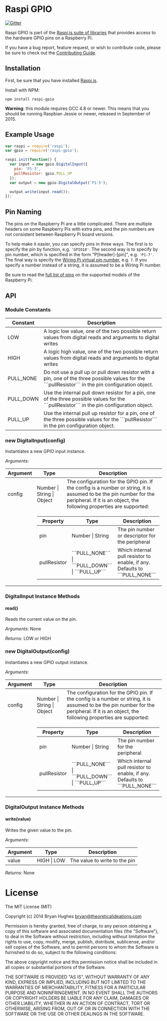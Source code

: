 Raspi GPIO
==========

[![Gitter](https://badges.gitter.im/Join%20Chat.svg)](https://gitter.im/nebrius/raspi-io?utm_source=badge&utm_medium=badge&utm_campaign=pr-badge&utm_content=badge)

Raspi GPIO is part of the [Raspi.js suite of libraries](https://github.com/nebrius/raspi) that provides access to the hardware GPIO pins on a Raspberry Pi.

If you have a bug report, feature request, or wish to contribute code, please be sure to check out the [Contributing Guide](blob/master/CONTRIBUTING.md).

## Installation

First, be sure that you have installed [Raspi.js](https://github.com/nebrius/raspi).

Install with NPM:

```Shell
npm install raspi-gpio
```

**Warning**: this module requires GCC 4.8 or newer. This means that you should be running Raspbian Jessie or newer, released in September of 2015.

## Example Usage

```JavaScript
var raspi = require('raspi');
var gpio = require('raspi-gpio');

raspi.init(function() {
  var input = new gpio.DigitalInput({
    pin: 'P1-3',
    pullResistor: gpio.PULL_UP
  });
  var output = new gpio.DigitalOutput('P1-5');

  output.write(input.read());
});
```

## Pin Naming

The pins on the Raspberry Pi are a little complicated. There are multiple headers on some Raspberry Pis with extra pins, and the pin numbers are not consistent between Raspberry Pi board versions.

To help make it easier, you can specify pins in three ways. The first is to specify the pin by function, e.g. ```'GPIO18'```. The second way is to specify by pin number, which is specified in the form "P[header]-[pin]", e.g. ```'P1-7'```. The final way is specify the [Wiring Pi virtual pin number](http://wiringpi.com/pins/), e.g. ```7```. If you specify a number instead of a string, it is assumed to be a Wiring Pi number.

Be sure to read the [full list of pins](https://github.com/nebrius/raspi-io/wiki/Pin-Information) on the supported models of the Raspberry Pi.

## API

### Module Constants

<table>
  <thead>
    <tr>
      <th>Constant</th>
      <th>Description</th>
    </tr>
  </thead>
  <tr>
    <td>LOW</td>
    <td>A logic low value, one of the two possible return values from digital reads and arguments to digital writes</td>
  </tr>
  <tr>
    <td>HIGH</td>
    <td>A logic high value, one of the two possible return values from digital reads and arguments to digital writes</td>
  </tr>
  <tr>
    <td>PULL_NONE</td>
    <td>Do not use a pull up or pull down resistor with a pin, one of the three possible values for the ```pullResistor``` in the pin configuration object.</td>
  </tr>
  <tr>
    <td>PULL_DOWN</td>
    <td>Use the internal pull down resistor for a pin, one of the three possible values for the ```pullResistor``` in the pin configuration object.</td>
  </tr>
  <tr>
    <td>PULL_UP</td>
    <td>Use the internal pull up resistor for a pin, one of the three possible values for the ```pullResistor``` in the pin configuration object.</td>
  </tr>
</table>

### new DigitalInput(config)

Instantiates a new GPIO input instance.

_Arguments_:

<table>
  <thead>
    <tr>
      <th>Argument</th>
      <th>Type</th>
      <th>Description</th>
    </tr>
  </thead>
  <tr>
    <td>config</td>
    <td>Number | String | Object</td>
    <td>The configuration for the GPIO pin. If the config is a number or string, it is assumed to be the pin number for the peripheral. If it is an object, the following properties are supported:</td>
  </tr>
  <tr>
    <td></td>
    <td colspan="2">
      <table>
        <thead>
          <tr>
            <th>Property</th>
            <th>Type</th>
            <th>Description</th>
          </tr>
        </thead>
        <tr>
          <td>pin</td>
          <td>Number | String</td>
          <td>The pin number or descriptor for the peripheral</td>
        </tr>
        <tr>
          <td>pullResistor</td>
          <td>```PULL_NONE``` | ```PULL_DOWN``` | ```PULL_UP```</td>
          <td>Which internal pull resistor to enable, if any. Defaults to ```PULL_NONE```</td>
        </tr>
      </table>
    </td>
  </tr>
</table>

### DigitalInput Instance Methods

#### read()

Reads the current value on the pin.

_Arguments_: None

_Returns_: LOW or HIGH

### new DigitalOutput(config)

Instantiates a new GPIO output instance.

_Arguments_:

<table>
  <thead>
    <tr>
      <th>Argument</th>
      <th>Type</th>
      <th>Description</th>
    </tr>
  </thead>
  <tr>
    <td>config</td>
    <td>Number | String | Object</td>
    <td>The configuration for the GPIO pin. If the config is a number or string, it is assumed to be the pin number for the peripheral. If it is an object, the following properties are supported:</td>
  </tr>
  <tr>
    <td></td>
    <td colspan="2">
      <table>
        <thead>
          <tr>
            <th>Property</th>
            <th>Type</th>
            <th>Description</th>
          </tr>
        </thead>
        <tr>
          <td>pin</td>
          <td>Number | String</td>
          <td>The pin number for the peripheral</td>
        </tr>
        <tr>
          <td>pullResistor</td>
          <td>```PULL_NONE``` | ```PULL_DOWN``` | ```PULL_UP```</td>
          <td>Which internal pull resistor to enable, if any. Defaults to ```PULL_NONE```</td>
        </tr>
      </table>
    </td>
  </tr>
</table>

### DigitalOutput Instance Methods

#### write(value)

Writes the given value to the pin.

_Arguments_:

<table>
  <thead>
    <tr>
      <th>Argument</th>
      <th>Type</th>
      <th>Description</th>
    </tr>
  </thead>
  <tr>
    <td>value</td>
    <td>HIGH | LOW</td>
    <td>The value to write to the pin</td>
  </tr>
</table>

_Returns_: None

License
=======

The MIT License (MIT)

Copyright (c) 2014 Bryan Hughes bryan@theoreticalideations.com

Permission is hereby granted, free of charge, to any person obtaining a copy
of this software and associated documentation files (the "Software"), to deal
in the Software without restriction, including without limitation the rights
to use, copy, modify, merge, publish, distribute, sublicense, and/or sell
copies of the Software, and to permit persons to whom the Software is
furnished to do so, subject to the following conditions:

The above copyright notice and this permission notice shall be included in
all copies or substantial portions of the Software.

THE SOFTWARE IS PROVIDED "AS IS", WITHOUT WARRANTY OF ANY KIND, EXPRESS OR
IMPLIED, INCLUDING BUT NOT LIMITED TO THE WARRANTIES OF MERCHANTABILITY,
FITNESS FOR A PARTICULAR PURPOSE AND NONINFRINGEMENT. IN NO EVENT SHALL THE
AUTHORS OR COPYRIGHT HOLDERS BE LIABLE FOR ANY CLAIM, DAMAGES OR OTHER
LIABILITY, WHETHER IN AN ACTION OF CONTRACT, TORT OR OTHERWISE, ARISING FROM,
OUT OF OR IN CONNECTION WITH THE SOFTWARE OR THE USE OR OTHER DEALINGS IN
THE SOFTWARE.
